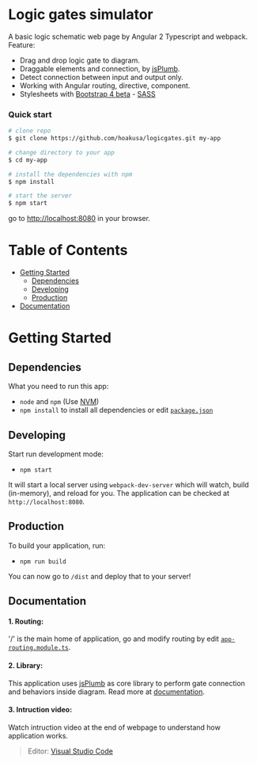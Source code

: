 # Logic gates simulator

A basic logic schematic web page by Angular 2 Typescript and webpack.
Feature:
* Drag and drop logic gate to diagram.
* Draggable elements and connection, by [jsPlumb](https://github.com/jsplumb/jsPlumb).
* Detect connection between input and output only.
* Working with Angular routing, directive, component.
* Stylesheets with [Bootstrap 4 beta](https://getbootstrap.com/docs/4.0/getting-started/introduction/) - [SASS](http://sass-lang.com/)

### Quick start

```bash
# clone repo
$ git clone https://github.com/hoakusa/logicgates.git my-app

# change directory to your app
$ cd my-app

# install the dependencies with npm
$ npm install

# start the server
$ npm start
```
go to [http://localhost:8080](http://localhost:8080) in your browser.


# Table of Contents

* [Getting Started](#getting-started)
    * [Dependencies](#dependencies)
    * [Developing](#developing)
    * [Production](#production)
* [Documentation](#documentation)

# Getting Started

## Dependencies

What you need to run this app:
* `node` and `npm` (Use [NVM](https://github.com/creationix/nvm))
* `npm install` to install all dependencies or edit [`package.json`](/package.json)

## Developing

Start run development mode:

* `npm start`

It will start a local server using `webpack-dev-server` which will watch, build (in-memory), and reload for you. The application can be checked at `http://localhost:8080`.

## Production

To build your application, run:

* `npm run build`

You can now go to `/dist` and deploy that to your server!

## Documentation

#### 1. Routing:
'/' is the main home of application, go and modify routing by edit [`app-routing.module.ts`](/src/app/app-routing.module.ts).
#### 2. Library:
This application uses [jsPlumb](https://github.com/jsplumb/jsPlumb) as core library to perform gate connection and behaviors inside diagram. Read more at [documentation](https://jsplumbtoolkit.com/community/doc/home.html).
#### 3. Intruction video:
Watch intruction video at the end of webpage to understand how application works.

> Editor: [Visual Studio Code](https://code.visualstudio.com/) 